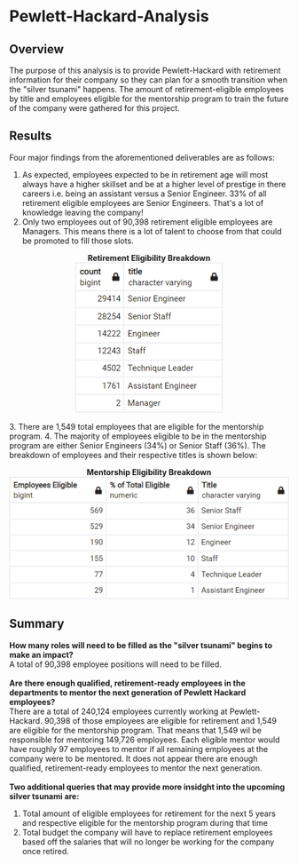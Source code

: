 # Pewlett-Hackard-Analysis

## Overview
The purpose of this analysis is to provide Pewlett-Hackard with retirement information for their company so they can plan for a smooth transition when the "silver tsunami" happens. The amount of retirement-eligible employees by title and employees eligible for the mentorship program to train the future of the company were gathered for this project.


## Results
Four major findings from the aforementioned deliverables are as follows:
1. As expected, employees expected to be in retirement age will most always have a higher skillset and be at a higher level of prestige in there careers i.e. being an assistant versus a Senior Engineer. 33% of all retirement eligible employees are Senior Engineers. That's a lot of knowledge leaving the company!
2. Only two employees out of 90,398 retirement eligible employees are Managers. This means there is a lot of talent to choose from that could be promoted to fill those slots.
<p align = "center">
  <b> Retirement Eligibility Breakdown </b></br>
  <img src="https://github.com/smyoung88/Pewlett-Hackard-Analysis/blob/main/Retirement_Eligible_by_Title.png" title = "Eligible for Retirement Breakdown">
</p>
3. There are 1,549 total employees that are eligible for the mentorship program.
4. The majority of employees eligible to be in the mentorship program are either Senior Engineers (34%) or Senior Staff (36%). The breakdown of employees and their respective titles is shown below:
<p align = "center">
  <b> Mentorship Eligibility Breakdown </b><br>
<img src="https://github.com/smyoung88/Pewlett-Hackard-Analysis/blob/main/EmployeeMentorshipProgram.png" title = "Mentorship Breakdown">
</p>

## Summary
<b>How many roles will need to be filled as the "silver tsunami" begins to make an impact?</b>
<br>
A total of 90,398 employee positions will need to be filled.
<br>
<br>
<b>Are there enough qualified, retirement-ready employees in the departments to mentor the next generation of Pewlett Hackard employees?</b>
<br>
There are a total of 240,124 employees currently working at Pewlett-Hackard. 90,398 of those employees are eligible for retirement and 1,549 are eligible for the mentorship program. That means that 1,549 wil be responsible for mentoring 149,726 employees. Each eligible mentor would have roughly 97 employees to mentor if all remaining employees at the company were to be mentored. It does not appear there are enough qualified, retirement-ready employees to mentor the next generation.
<br>
<br>
<b>Two additional queries that may provide more insidght into the upcoming silver tsunami are:</b>
  1. Total amount of eligible employees for retirement for the next 5 years and respective eligible for the mentorship program during that time
  2. Total budget the company will have to replace retirement employees based off the salaries that will no longer be working for the company once retired.
